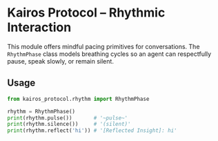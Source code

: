 # Kairos Protocol – Rhythmic Interaction

This module offers mindful pacing primitives for conversations. The
`RhythmPhase` class models breathing cycles so an agent can respectfully
pause, speak slowly, or remain silent.

## Usage
```python
from kairos_protocol.rhythm import RhythmPhase

rhythm = RhythmPhase()
print(rhythm.pulse())       # '~pulse~'
print(rhythm.silence())     # '(silent)'
print(rhythm.reflect('hi')) # '[Reflected Insight]: hi'
```
